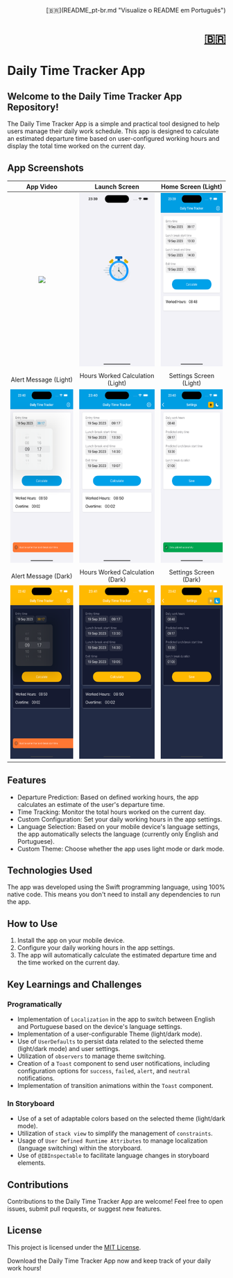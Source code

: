 <div align="right">
[🇧🇷](README_pt-br.md "Visualize o README em Português")
</div>
<div align="right">
  <a href="https://github.com/Berchon/ponto_diario/blob/main/README_pt-br.md" title="Visualize o README em Português"><h1>🇧🇷</h1></a>
</div>

# Daily Time Tracker App

## Welcome to the Daily Time Tracker App Repository!

The Daily Time Tracker App is a simple and practical tool designed to help users manage their daily work schedule. This app is designed to calculate an estimated departure time based on user-configured working hours and display the total time worked on the current day.

## App Screenshots

| App Video | Launch Screen | Home Screen (Light) |
| :---: | :---: | :---: |
| <img src="./imgs/video.gif" height="400"> | <img src="./imgs/lauchScreen.png" height="400"> | <img src="./imgs/home_light.png" height="400"> |
|  |  |  |
| Alert Message (Light) | Hours Worked Calculation (Light) | Settings Screen (Light) |
| <img src="./imgs/home_alert.png" height="400"> | <img src="./imgs/home_calculate.png" height="400"> | <img src="./imgs/configuracoes_light.png" height="400"> |
|  |  |  |
| Alert Message (Dark) | Hours Worked Calculation (Dark) | Settings Screen (Dark) |
| <img src="./imgs/home_alert_dark.png" height="400"> | <img src="./imgs/home_calculate_dark.png" height="400"> | <img src="./imgs/configuracoes_dark.png" height="400"> |

## Features

- Departure Prediction: Based on defined working hours, the app calculates an estimate of the user's departure time.
- Time Tracking: Monitor the total hours worked on the current day.
- Custom Configuration: Set your daily working hours in the app settings.
- Language Selection: Based on your mobile device's language settings, the app automatically selects the language (currently only English and Portuguese).
- Custom Theme: Choose whether the app uses light mode or dark mode.

## Technologies Used

The app was developed using the Swift programming language, using 100% native code. This means you don't need to install any dependencies to run the app.

## How to Use

1. Install the app on your mobile device.
2. Configure your daily working hours in the app settings.
3. The app will automatically calculate the estimated departure time and the time worked on the current day.

## Key Learnings and Challenges

### Programatically

- Implementation of `Localization` in the app to switch between English and Portuguese based on the device's language settings.
- Implementation of a user-configurable Theme (light/dark mode).
- Use of `UserDefaults` to persist data related to the selected theme (light/dark mode) and user settings.
- Utilization of `observers` to manage theme switching.
- Creation of a `Toast` component to send user notifications, including configuration options for `success`, `failed`, `alert`, and `neutral` notifications.
- Implementation of transition animations within the `Toast` component.

### In Storyboard

- Use of a set of adaptable colors based on the selected theme (light/dark mode).
- Utilization of `stack view` to simplify the management of `constraints`.
- Usage of `User Defined Runtime Attributes` to manage localization (language switching) within the storyboard.
- Use of `@IBInspectable` to facilitate language changes in storyboard elements.

## Contributions

Contributions to the Daily Time Tracker App are welcome! Feel free to open issues, submit pull requests, or suggest new features.

## License

This project is licensed under the [MIT License](LICENSE).

Download the Daily Time Tracker App now and keep track of your daily work hours!